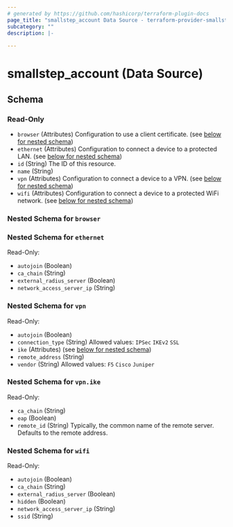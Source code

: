 ```yaml
---
# generated by https://github.com/hashicorp/terraform-plugin-docs
page_title: "smallstep_account Data Source - terraform-provider-smallstep"
subcategory: ""
description: |-
  
---
```


# smallstep_account (Data Source)





<!-- schema generated by tfplugindocs -->
## Schema

### Read-Only

- `browser` (Attributes) Configuration to use a client certificate. (see [below for nested schema](#nestedatt--browser))
- `ethernet` (Attributes) Configuration to connect a device to a protected LAN. (see [below for nested schema](#nestedatt--ethernet))
- `id` (String) The ID of this resource.
- `name` (String)
- `vpn` (Attributes) Configuration to connect a device to a VPN. (see [below for nested schema](#nestedatt--vpn))
- `wifi` (Attributes) Configuration to connect a device to a protected WiFi network. (see [below for nested schema](#nestedatt--wifi))

<a id="nestedatt--browser"></a>
### Nested Schema for `browser`


<a id="nestedatt--ethernet"></a>
### Nested Schema for `ethernet`

Read-Only:

- `autojoin` (Boolean)
- `ca_chain` (String)
- `external_radius_server` (Boolean)
- `network_access_server_ip` (String)


<a id="nestedatt--vpn"></a>
### Nested Schema for `vpn`

Read-Only:

- `autojoin` (Boolean)
- `connection_type` (String) Allowed values: `IPSec` `IKEv2` `SSL`
- `ike` (Attributes) (see [below for nested schema](#nestedatt--vpn--ike))
- `remote_address` (String)
- `vendor` (String) Allowed values: `F5` `Cisco` `Juniper`

<a id="nestedatt--vpn--ike"></a>
### Nested Schema for `vpn.ike`

Read-Only:

- `ca_chain` (String)
- `eap` (Boolean)
- `remote_id` (String) Typically, the common name of the remote server. Defaults to the remote address.



<a id="nestedatt--wifi"></a>
### Nested Schema for `wifi`

Read-Only:

- `autojoin` (Boolean)
- `ca_chain` (String)
- `external_radius_server` (Boolean)
- `hidden` (Boolean)
- `network_access_server_ip` (String)
- `ssid` (String)


